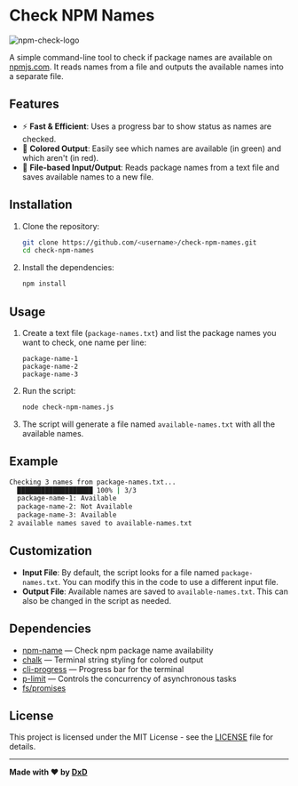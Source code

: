 
# Check NPM Names

![npm-check-logo](https://img.shields.io/npm/v/npm-name)

A simple command-line tool to check if package names are available on [npmjs.com](https://npmjs.com). It reads names from a file and outputs the available names into a separate file.

## Features

- ⚡️ **Fast & Efficient**: Uses a progress bar to show status as names are checked.
- 🎨 **Colored Output**: Easily see which names are available (in green) and which aren't (in red).
- 📝 **File-based Input/Output**: Reads package names from a text file and saves available names to a new file.

## Installation

1. Clone the repository:
   ```bash
   git clone https://github.com/<username>/check-npm-names.git
   cd check-npm-names
   ```

2. Install the dependencies:
   ```bash
   npm install
   ```

## Usage

1. Create a text file (`package-names.txt`) and list the package names you want to check, one name per line:
   ```
   package-name-1
   package-name-2
   package-name-3
   ```

2. Run the script:
   ```bash
   node check-npm-names.js
   ```

3. The script will generate a file named `available-names.txt` with all the available names.

## Example

```bash
Checking 3 names from package-names.txt...
  ███████████████████ 100% | 3/3
  package-name-1: Available
  package-name-2: Not Available
  package-name-3: Available
2 available names saved to available-names.txt
```

## Customization

- **Input File**: By default, the script looks for a file named `package-names.txt`. You can modify this in the code to use a different input file.
- **Output File**: Available names are saved to `available-names.txt`. This can also be changed in the script as needed.

## Dependencies

- [npm-name](https://www.npmjs.com/package/npm-name) — Check npm package name availability
- [chalk](https://www.npmjs.com/package/chalk) — Terminal string styling for colored output
- [cli-progress](https://www.npmjs.com/package/cli-progress) — Progress bar for the terminal
- [p-limit](https://www.npmjs.com/package/p-limit) — Controls the concurrency of asynchronous tasks
- [fs/promises](https://nodejs.org/api/fs.html#fspromises)

## License

This project is licensed under the MIT License - see the [LICENSE](LICENSE) file for details.

---

**Made with ❤️ by [DxD](https://github.com/dancer)**
